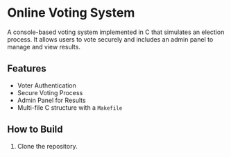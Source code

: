 # Online Voting System

A console-based voting system implemented in C that simulates an election process. It allows users to vote securely and includes an admin panel to manage and view results.

## Features
- Voter Authentication
- Secure Voting Process
- Admin Panel for Results
- Multi-file C structure with a `Makefile`

## How to Build
1. Clone the repository.